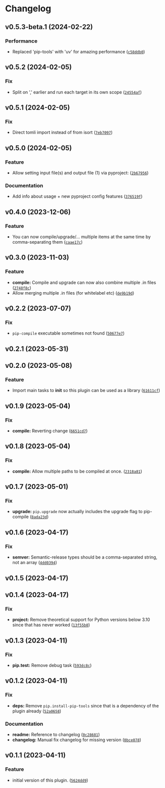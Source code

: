 # Changelog

<!--next-version-placeholder-->

## v0.5.3-beta.1 (2024-02-22)
### Performance
* Replaced 'pip-tools' with 'uv' for amazing performance ([`c58ddb0`](https://github.com/educationwarehouse/edwh-pipcompile-plugin/commit/c58ddb055c7230e5925a3250128f82a0ab0b346e))

## v0.5.2 (2024-02-05)
### Fix
* Split on ',' earlier and run each target in its own scope ([`24554af`](https://github.com/educationwarehouse/edwh-pipcompile-plugin/commit/24554af3e3c9760d577860524906420ea3ab5799))

## v0.5.1 (2024-02-05)
### Fix
* Direct tomli import instead of from isort ([`7eb7097`](https://github.com/educationwarehouse/edwh-pipcompile-plugin/commit/7eb709752ed5d6ce51e2bf488a084b24185e57ba))

## v0.5.0 (2024-02-05)
### Feature
* Allow setting input file(s) and output file (1) via pyproject: ([`2b67956`](https://github.com/educationwarehouse/edwh-pipcompile-plugin/commit/2b67956ae39c772ccc54f83d3b89d51ecad75110))

### Documentation
* Add info about usage + new pyproject config features ([`376519f`](https://github.com/educationwarehouse/edwh-pipcompile-plugin/commit/376519f7312920c9e2230074179a273cfaa91eb2))

## v0.4.0 (2023-12-06)
### Feature
* You can now compile/upgrade/... multiple items at the same time by comma-separating them ([`caae17c`](https://github.com/educationwarehouse/edwh-pipcompile-plugin/commit/caae17ce4017bcb7ca36ae312afee5d6b87b13c4))

## v0.3.0 (2023-11-03)
### Feature
* **compile:** Compile and upgrade can now also combine multiple .in files ([`2748f8c`](https://github.com/educationwarehouse/edwh-pipcompile-plugin/commit/2748f8cf06c0a5890a91827752c3871b12092a0e))
* Allow merging multiple .in files (for whitelabel etc) ([`de9b19d`](https://github.com/educationwarehouse/edwh-pipcompile-plugin/commit/de9b19d2368da47fbd36eeab01852e2d0ab5fd73))

## v0.2.2 (2023-07-07)

### Fix

* `pip-compile` executable sometimes not found ([`50677e7`](https://github.com/educationwarehouse/edwh-pipcompile-plugin/commit/50677e7da3e049cc823af43dd93652b0a1ec5048))

## v0.2.1 (2023-05-31)


## v0.2.0 (2023-05-08)
### Feature
* Import main tasks to __init__ so this plugin can be used as a library ([`61611cf`](https://github.com/educationwarehouse/edwh-pipcompile-plugin/commit/61611cf0f795221615e4e802bf8209280b1ef854))

## v0.1.9 (2023-05-04)
### Fix
* **compile:** Reverting change ([`6651cd7`](https://github.com/educationwarehouse/edwh-pipcompile-plugin/commit/6651cd77a07dfe9a7befee5bea39bfeff61ae061))

## v0.1.8 (2023-05-04)
### Fix
* **compile:** Allow multiple paths to be compiled at once. ([`2318a81`](https://github.com/educationwarehouse/edwh-pipcompile-plugin/commit/2318a81929ea2425845fb5569e018407a2a4cf52))

## v0.1.7 (2023-05-01)
### Fix
* **upgrade:** `pip.upgrade` now actually includes the upgrade flag to pip-compile ([`8ada23d`](https://github.com/educationwarehouse/edwh-pipcompile-plugin/commit/8ada23df192f3813a6628c0ca77169dadae058ca))

## v0.1.6 (2023-04-17)
### Fix
* **semver:** Semantic-release types should be a comma-separated string, not an array ([`4dd0394`](https://github.com/educationwarehouse/edwh-pipcompile-plugin/commit/4dd039434decb2ed8e2b1feff6a061f5bc49b4e3))

## v0.1.5 (2023-04-17)


## v0.1.4 (2023-04-17)
### Fix
* **project:** Remove theoretical support for Python versions below 3.10 since that has never worked ([`13f55b0`](https://github.com/educationwarehouse/edwh-pipcompile-plugin/commit/13f55b00cdc4f69c773c9771509e069dce2b8109))

## v0.1.3 (2023-04-11)
### Fix
* **pip.test:** Remove debug task ([`593dc8c`](https://github.com/educationwarehouse/edwh-pipcompile-plugin/commit/593dc8c4704dd17b519ae1bd8310938399d49b95))

## v0.1.2 (2023-04-11)
### Fix
* **deps:** Remove `pip.install-pip-tools` since that is a dependency of the plugin already ([`52a0658`](https://github.com/educationwarehouse/edwh-pipcompile-plugin/commit/52a0658d89e60bbc7a6ef972fc2638105090fa91))

### Documentation
* **readme:** Reference to changelog ([`0c28681`](https://github.com/educationwarehouse/edwh-pipcompile-plugin/commit/0c28681f36f56096cddf2cf0e7728a21b96fd42d))
* **changelog:** Manual fix changelog for missing version ([`0bce078`](https://github.com/educationwarehouse/edwh-pipcompile-plugin/commit/0bce078164b04ec93e26927294edf1a3daa76334))

## v0.1.1 (2023-04-11)
### Feature
* initial version of this plugin. ([`5624dd9`](https://github.com/educationwarehouse/edwh-pipcompile-plugin/commit/5624dd982dd0b1362616c2796209a1365fe966eb))

